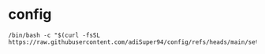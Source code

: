 # config

```
/bin/bash -c "$(curl -fsSL https://raw.githubusercontent.com/adiSuper94/config/refs/heads/main/setup.sh)"
```


